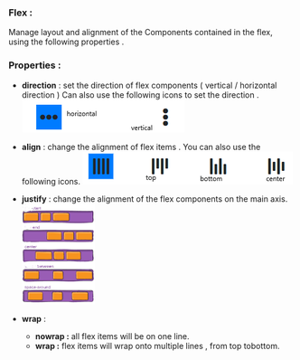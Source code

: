 ### Flex :

Manage layout and alignment of the Components contained in the flex, using the following properties .

### Properties :
- **direction** : set the direction of flex components ( vertical / horizontal direction ) 
   Can also use the following icons to set the direction  .
  ![](flexDirection.PNG)

- **align** :  change the alignment of flex items .
You can also use the following icons.
![](flexAlignment.PNG)

- **justify** :
change the alignment of the flex components on the main axis. 
![](flexJustify.png)

- **wrap** :
     - **nowrap :**  all flex items will be on one line.
     - **wrap :** flex items will wrap onto multiple lines , from top tobottom.
     
